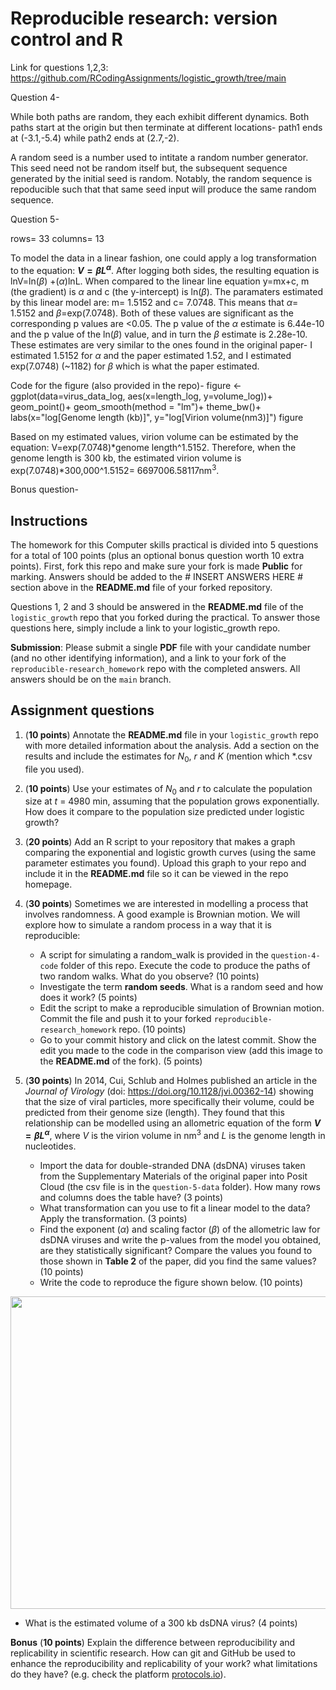 # Reproducible research: version control and R

Link for questions 1,2,3: https://github.com/RCodingAssignments/logistic_growth/tree/main 


Question 4-

While both paths are random, they each exhibit different dynamics. Both paths start at the origin but then terminate at different locations- path1 ends at (-3.1,-5.4) while path2 ends at (2.7,-2). 



A random seed is a number used to intitate a random number generator. This seed need not be random itself but, the subsequent sequence generated by the initial seed is random. Notably, the random sequence is repoducible such that that same seed input will produce the same random sequence. 

Question 5-

rows= 33
columns= 13

To model the data in a linear fashion, one could apply a log transformation to the equation: **$`V = \beta L^{\alpha}`$**. After logging both sides, the resulting equation is lnV=ln($\beta$) +($\alpha$)lnL. When compared to the linear line equation y=mx+c, m (the gradient) is $\alpha$ and c (the y-intercept) is ln($\beta$). The paramaters estimated by this linear model are: m=  1.5152 and c= 7.0748. This means that $\alpha$= 1.5152 and $\beta$=exp(7.0748). Both of these values are significant as the corresponding p values are <0.05. The p value of the $\alpha$ estimate is 6.44e-10 and the p value of the ln($\beta$) value, and in turn the $\beta$ estimate is 2.28e-10. These estimates are very similar to the ones found in the original paper- I estimated 1.5152 for $\alpha$ and the paper estimated 1.52, and I estimated exp(7.0748) (~1182) for $\beta$ which is what the paper estimated. 

Code for the figure (also provided in the repo)-
figure <- ggplot(data=virus_data_log, aes(x=length_log, y=volume_log))+
  geom_point()+
  geom_smooth(method = "lm")+
  theme_bw()+
  labs(x="log[Genome length (kb)]", y="log[Virion volume(nm3)]")
figure

Based on my estimated values, virion volume can be estimated by the equation: V=exp(7.0748)*genome length^1.5152. Therefore, when the genome length is 300 kb, the estimated virion volume is exp(7.0748)*300,000^1.5152= 6697006.58117nm<sup>3</sup>. 

Bonus question-




## Instructions

The homework for this Computer skills practical is divided into 5 questions for a total of 100 points (plus an optional bonus question worth 10 extra points). First, fork this repo and make sure your fork is made **Public** for marking. Answers should be added to the # INSERT ANSWERS HERE # section above in the **README.md** file of your forked repository.

Questions 1, 2 and 3 should be answered in the **README.md** file of the `logistic_growth` repo that you forked during the practical. To answer those questions here, simply include a link to your logistic_growth repo.

**Submission**: Please submit a single **PDF** file with your candidate number (and no other identifying information), and a link to your fork of the `reproducible-research_homework` repo with the completed answers. All answers should be on the `main` branch.

## Assignment questions 

1) (**10 points**) Annotate the **README.md** file in your `logistic_growth` repo with more detailed information about the analysis. Add a section on the results and include the estimates for $N_0$, $r$ and $K$ (mention which *.csv file you used).
   
2) (**10 points**) Use your estimates of $N_0$ and $r$ to calculate the population size at $t$ = 4980 min, assuming that the population grows exponentially. How does it compare to the population size predicted under logistic growth? 

3) (**20 points**) Add an R script to your repository that makes a graph comparing the exponential and logistic growth curves (using the same parameter estimates you found). Upload this graph to your repo and include it in the **README.md** file so it can be viewed in the repo homepage.
   
4) (**30 points**) Sometimes we are interested in modelling a process that involves randomness. A good example is Brownian motion. We will explore how to simulate a random process in a way that it is reproducible:

   - A script for simulating a random_walk is provided in the `question-4-code` folder of this repo. Execute the code to produce the paths of two random walks. What do you observe? (10 points)
   - Investigate the term **random seeds**. What is a random seed and how does it work? (5 points)
   - Edit the script to make a reproducible simulation of Brownian motion. Commit the file and push it to your forked `reproducible-research_homework` repo. (10 points)
   - Go to your commit history and click on the latest commit. Show the edit you made to the code in the comparison view (add this image to the **README.md** of the fork). (5 points)

5) (**30 points**) In 2014, Cui, Schlub and Holmes published an article in the *Journal of Virology* (doi: https://doi.org/10.1128/jvi.00362-14) showing that the size of viral particles, more specifically their volume, could be predicted from their genome size (length). They found that this relationship can be modelled using an allometric equation of the form **$`V = \beta L^{\alpha}`$**, where $`V`$ is the virion volume in nm<sup>3</sup> and $`L`$ is the genome length in nucleotides.

   - Import the data for double-stranded DNA (dsDNA) viruses taken from the Supplementary Materials of the original paper into Posit Cloud (the csv file is in the `question-5-data` folder). How many rows and columns does the table have? (3 points)
   - What transformation can you use to fit a linear model to the data? Apply the transformation. (3 points)
   - Find the exponent ($\alpha$) and scaling factor ($\beta$) of the allometric law for dsDNA viruses and write the p-values from the model you obtained, are they statistically significant? Compare the values you found to those shown in **Table 2** of the paper, did you find the same values? (10 points)
   - Write the code to reproduce the figure shown below. (10 points)

  <p align="center">
     <img src="https://github.com/josegabrielnb/reproducible-research_homework/blob/main/question-5-data/allometric_scaling.png" width="600" height="500">
  </p>

  - What is the estimated volume of a 300 kb dsDNA virus? (4 points)

**Bonus** (**10 points**) Explain the difference between reproducibility and replicability in scientific research. How can git and GitHub be used to enhance the reproducibility and replicability of your work? what limitations do they have? (e.g. check the platform [protocols.io](https://www.protocols.io/)).
